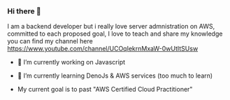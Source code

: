 ### Hi there 👋

I am a backend developer but i really love server admnistration on AWS, committed to each proposed goal, I love to teach and share my knowledge you can find my channel here https://www.youtube.com/channel/UCOqIekrnMxaW-0wUtItSUsw

- 🔭 I’m currently working on Javascript

- 🌱 I’m currently learning DenoJs & AWS services (too much to learn)

- My current goal is to past "AWS Certified Cloud Practitioner"
